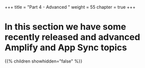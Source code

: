 +++
title = "Part 4 - Advanced "
weight = 55
chapter = true
+++

# In this section we have some recently released and advanced Amplify and App Sync topics
{{% children showhidden="false" %}}

